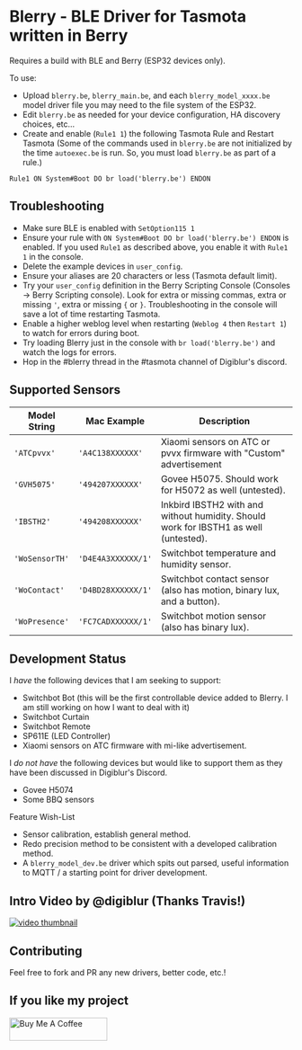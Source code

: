 # Blerry - BLE Driver for Tasmota written in Berry

Requires a build with BLE and Berry (ESP32 devices only).

To use: 
- Upload `blerry.be`, `blerry_main.be`, and each `blerry_model_xxxx.be` model driver file you may need to the file system of the ESP32.
- Edit `blerry.be` as needed for your device configuration, HA discovery choices, etc...
- Create and enable (`Rule1 1`) the following Tasmota Rule and Restart Tasmota (Some of the commands used in `blerry.be` are not initialized by the time `autoexec.be` is run. So, you must load `blerry.be` as part of a rule.)
```
Rule1 ON System#Boot DO br load('blerry.be') ENDON
```

## Troubleshooting

- Make sure BLE is enabled with `SetOption115 1`
- Ensure your rule with `ON System#Boot DO br load('blerry.be') ENDON` is enabled. If you used `Rule1` as described above, you enable it with `Rule1 1` in the console.
- Delete the example devices in `user_config`.
- Ensure your aliases are 20 characters or less (Tasmota default limit).
- Try your `user_config` definition in the Berry Scripting Console (Consoles -> Berry Scripting console). Look for extra or missing commas, extra or missing `'`, extra or missing `{` or `}`. Troubleshooting in the console will save a lot of time restarting Tasmota.
- Enable a higher weblog level when restarting (`Weblog 4` then `Restart 1`) to watch for errors during boot.
- Try loading Blerry just in the console with `br load('blerry.be')` and watch the logs for errors.
- Hop in the #blerry thread in the #tasmota channel of Digiblur's discord.

## Supported Sensors

| Model String | Mac Example | Description |
| ------------ | ----------- | ----------- |
| `'ATCpvvx'` | `'A4C138XXXXXX'` | Xiaomi sensors on ATC or pvvx firmware with "Custom" advertisement  |
| `'GVH5075'` | `'494207XXXXXX'` | Govee H5075. Should work for H5072 as well (untested). |
| `'IBSTH2'` | `'494208XXXXXX'` | Inkbird IBSTH2 with and without humidity. Should work for IBSTH1 as well (untested). |
| `'WoSensorTH'` | `'D4E4A3XXXXXX/1'` | Switchbot temperature and humidity sensor. |
| `'WoContact'` | `'D4BD28XXXXXX/1'` | Switchbot contact sensor (also has motion, binary lux, and a button). |
| `'WoPresence'` | `'FC7CADXXXXXX/1'` | Switchbot motion sensor (also has binary lux). |

## Development Status

I *have* the following devices that I am seeking to support:
- Switchbot Bot (this will be the first controllable device added to Blerry. I am still working on how I want to deal with it)
- Switchbot Curtain
- Switchbot Remote
- SP611E (LED Controller)
- Xiaomi sensors on ATC firmware with mi-like advertisement.
  
I *do not have* the following devices but would like to support them as they have been discussed in Digiblur's Discord.
- Govee H5074
- Some BBQ sensors

Feature Wish-List
- Sensor calibration, establish general method.
- Redo precision method to be consistent with a developed calibration method.
- A `blerry_model_dev.be` driver which spits out parsed, useful information to MQTT / a starting point for driver development.

## Intro Video by @digiblur (Thanks Travis!)

[![video thumbnail](http://img.youtube.com/vi/oJmDRkKnzFc/0.jpg)](http://www.youtube.com/watch?v=oJmDRkKnzFc "Tasmota ESP32 Bluetooth Blerry How To - Temperatures into Home Assistant")

## Contributing

Feel free to fork and PR any new drivers, better code, etc.!

## If you like my project

<a href="https://www.buymeacoffee.com/tonyfav" target="_blank"><img src="https://cdn.buymeacoffee.com/buttons/default-orange.png" alt="Buy Me A Coffee" height="41" width="174"></a>
